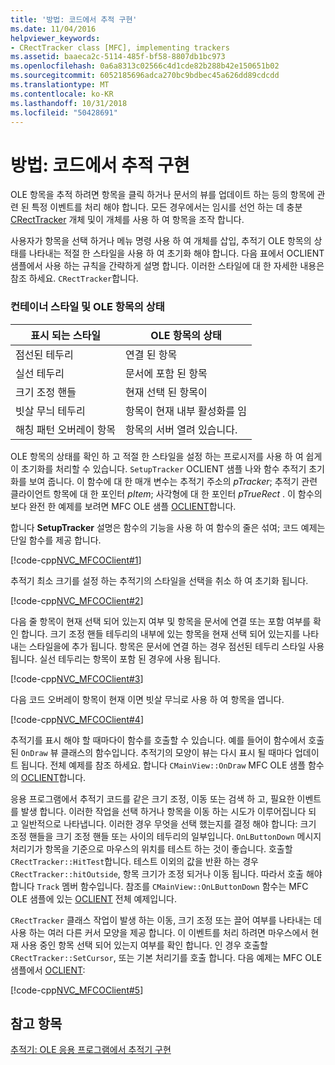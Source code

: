 ```yaml
---
title: '방법: 코드에서 추적 구현'
ms.date: 11/04/2016
helpviewer_keywords:
- CRectTracker class [MFC], implementing trackers
ms.assetid: baaeca2c-5114-485f-bf58-8807db1bc973
ms.openlocfilehash: 0a6a8313c02566c4d1cde82b288b42e150651b02
ms.sourcegitcommit: 6052185696adca270bc9bdbec45a626dd89cdcdd
ms.translationtype: MT
ms.contentlocale: ko-KR
ms.lasthandoff: 10/31/2018
ms.locfileid: "50428691"
---
```

# <a name="how-to-implement-tracking-in-your-code"></a>방법: 코드에서 추적 구현

OLE 항목을 추적 하려면 항목을 클릭 하거나 문서의 뷰를 업데이트 하는 등의 항목에 관련 된 특정 이벤트를 처리 해야 합니다. 모든 경우에서는 임시를 선언 하는 데 충분 [CRectTracker](../mfc/reference/crecttracker-class.md) 개체 및이 개체를 사용 하 여 항목을 조작 합니다.

사용자가 항목을 선택 하거나 메뉴 명령 사용 하 여 개체를 삽입, 추적기 OLE 항목의 상태를 나타내는 적절 한 스타일을 사용 하 여 초기화 해야 합니다. 다음 표에서 OCLIENT 샘플에서 사용 하는 규칙을 간략하게 설명 합니다. 이러한 스타일에 대 한 자세한 내용은 참조 하세요. `CRectTracker`합니다.

### <a name="container-styles-and-states-of-the-ole-item"></a>컨테이너 스타일 및 OLE 항목의 상태

|표시 되는 스타일|OLE 항목의 상태|
|---------------------|-----------------------|
|점선된 테두리|연결 된 항목|
|실선 테두리|문서에 포함 된 항목|
|크기 조정 핸들|현재 선택 된 항목이|
|빗살 무늬 테두리|항목이 현재 내부 활성화를 임|
|해칭 패턴 오버레이 항목|항목의 서버 열려 있습니다.|

OLE 항목의 상태를 확인 하 고 적절 한 스타일을 설정 하는 프로시저를 사용 하 여 쉽게이 초기화를 처리할 수 있습니다. `SetupTracker` OCLIENT 샘플 나와 함수 추적기 초기화를 보여 줍니다. 이 함수에 대 한 매개 변수는 추적기 주소의 *pTracker*; 추적기 관련 클라이언트 항목에 대 한 포인터 *pItem*; 사각형에 대 한 포인터 *pTrueRect* . 이 함수의 보다 완전 한 예제를 보려면 MFC OLE 샘플 [OCLIENT](../visual-cpp-samples.md)합니다.

합니다 **SetupTracker** 설명은 함수의 기능을 사용 하 여 함수의 줄은 섞여; 코드 예제는 단일 함수를 제공 합니다.

[!code-cpp[NVC_MFCOClient#1](../mfc/codesnippet/cpp/how-to-implement-tracking-in-your-code_1.cpp)]

추적기 최소 크기를 설정 하는 추적기의 스타일을 선택을 취소 하 여 초기화 됩니다.

[!code-cpp[NVC_MFCOClient#2](../mfc/codesnippet/cpp/how-to-implement-tracking-in-your-code_2.cpp)]

다음 줄 항목이 현재 선택 되어 있는지 여부 및 항목을 문서에 연결 또는 포함 여부를 확인 합니다. 크기 조정 핸들 테두리의 내부에 있는 항목을 현재 선택 되어 있는지를 나타내는 스타일을에 추가 됩니다. 항목은 문서에 연결 하는 경우 점선된 테두리 스타일 사용 됩니다. 실선 테두리는 항목이 포함 된 경우에 사용 됩니다.

[!code-cpp[NVC_MFCOClient#3](../mfc/codesnippet/cpp/how-to-implement-tracking-in-your-code_3.cpp)]

다음 코드 오버레이 항목이 현재 이면 빗살 무늬로 사용 하 여 항목을 엽니다.

[!code-cpp[NVC_MFCOClient#4](../mfc/codesnippet/cpp/how-to-implement-tracking-in-your-code_4.cpp)]

추적기를 표시 해야 할 때마다이 함수를 호출할 수 있습니다. 예를 들어이 함수에서 호출 된 `OnDraw` 뷰 클래스의 함수입니다. 추적기의 모양이 뷰는 다시 표시 될 때마다 업데이트 됩니다. 전체 예제를 참조 하세요. 합니다 `CMainView::OnDraw` MFC OLE 샘플 함수의 [OCLIENT](../visual-cpp-samples.md)합니다.

응용 프로그램에서 추적기 코드를 같은 크기 조정, 이동 또는 검색 하 고, 필요한 이벤트를 발생 합니다. 이러한 작업을 선택 하거나 항목을 이동 하는 시도가 이루어집니다 되 고 일반적으로 나타냅니다. 이러한 경우 무엇을 선택 했는지를 결정 해야 합니다: 크기 조정 핸들을 크기 조정 핸들 또는 사이의 테두리의 일부입니다. `OnLButtonDown` 메시지 처리기가 항목을 기준으로 마우스의 위치를 테스트 하는 것이 좋습니다. 호출할 `CRectTracker::HitTest`합니다. 테스트 이외의 값을 반환 하는 경우 `CRectTracker::hitOutside`, 항목 크기가 조정 되거나 이동 됩니다. 따라서 호출 해야 합니다 `Track` 멤버 함수입니다. 참조를 `CMainView::OnLButtonDown` 함수는 MFC OLE 샘플에 있는 [OCLIENT](../visual-cpp-samples.md) 전체 예제입니다.

`CRectTracker` 클래스 작업이 발생 하는 이동, 크기 조정 또는 끌어 여부를 나타내는 데 사용 하는 여러 다른 커서 모양을 제공 합니다. 이 이벤트를 처리 하려면 마우스에서 현재 사용 중인 항목 선택 되어 있는지 여부를 확인 합니다. 인 경우 호출할 `CRectTracker::SetCursor`, 또는 기본 처리기를 호출 합니다. 다음 예제는 MFC OLE 샘플에서 [OCLIENT](../visual-cpp-samples.md):

[!code-cpp[NVC_MFCOClient#5](../mfc/codesnippet/cpp/how-to-implement-tracking-in-your-code_5.cpp)]

## <a name="see-also"></a>참고 항목

[추적기: OLE 응용 프로그램에서 추적기 구현](../mfc/trackers-implementing-trackers-in-your-ole-application.md)

